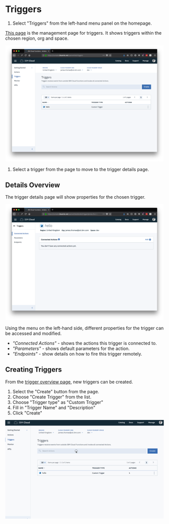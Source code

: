 # Triggers

1. Select "Triggers" from the left-hand menu panel on the homepage.

[This page](https://console.bluemix.net/openwhisk/triggers) is the management page for triggers. It shows triggers within the chosen region, org and space.

![Triggers Overview Page](../../.gitbook/assets/triggers-overview.png)

1. Select a trigger from the page to move to the trigger details page.

## Details Overview

The trigger details page will show properties for the chosen trigger.

![Triggers Overview Page](../../.gitbook/assets/trigger-details.png)

Using the menu on the left-hand side, different properties for the trigger can be accessed and modified.

* _"Connected Actions"_ - shows the actions this trigger is connected to.
* _"Parameters"_ - shows default parameters for the action.
* _"Endpoints"_ - show details on how to fire this trigger remotely.

## Creating Triggers

From the [trigger overview page](https://console.bluemix.net/openwhisk/triggers), new triggers can be created.

1. Select the "Create" button from the page.
2. Choose "Create Trigger" from the list.
3. Choose "Trigger type" as "Custom Trigger"
4. Fill in "Trigger Name" and "Description"
5. Click "Create"

![](../../.gitbook/assets/create-trigger.gif)

